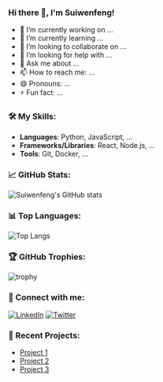 ### Hi there 👋, I'm Suiwenfeng!

- 🔭 I’m currently working on ...
- 🌱 I’m currently learning ...
- 👯 I’m looking to collaborate on ...
- 🤔 I’m looking for help with ...
- 💬 Ask me about ...
- 📫 How to reach me: ...
- 😄 Pronouns: ...
- ⚡ Fun fact: ...

### 🛠️ My Skills:

- **Languages**: Python, JavaScript, ...
- **Frameworks/Libraries**: React, Node.js, ...
- **Tools**: Git, Docker, ...

### 📈 GitHub Stats:

![Suiwenfeng's GitHub stats](https://github-readme-stats.vercel.app/api?username=suiwenfeng&show_icons=true&theme=radical)

### 📊 Top Languages:

![Top Langs](https://github-readme-stats.vercel.app/api/top-langs/?username=suiwenfeng&layout=compact&theme=radical)

### 🏆 GitHub Trophies:

![trophy](https://github-profile-trophy.vercel.app/?username=suiwenfeng&theme=radical)

### 🔗 Connect with me:

[![LinkedIn](https://img.shields.io/badge/LinkedIn-0077B5?style=for-the-badge&logo=linkedin&logoColor=white)](https://linkedin.com/in/your-profile)
[![Twitter](https://img.shields.io/badge/Twitter-1DA1F2?style=for-the-badge&logo=twitter&logoColor=white)](https://twitter.com/your-profile)

### 📂 Recent Projects:

- [Project 1](https://github.com/suiwenfeng/project1)
- [Project 2](https://github.com/suiwenfeng/project2)
- [Project 3](https://github.com/suiwenfeng/project3)

<!--
**suiwenfeng/suiwenfeng** is a ✨ _special_ ✨ repository because its `README.md` (this file) appears on your GitHub profile.
You can click the Preview link to take a look at your changes.
-->